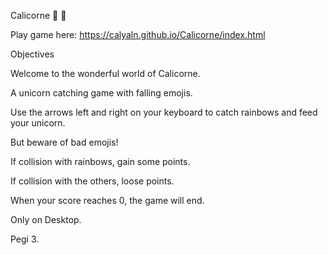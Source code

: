 Calicorne 🦄 🌈

Play game here: https://calyaln.github.io/Calicorne/index.html

Objectives

Welcome to the wonderful world of Calicorne.

A unicorn catching game with falling emojis.

Use the arrows left and right on your keyboard to catch rainbows and feed your unicorn.

But beware of bad emojis!

If collision with rainbows, gain some points.

If collision with the others, loose points.

When your score reaches 0, the game will end.

Only on Desktop.

Pegi 3.
